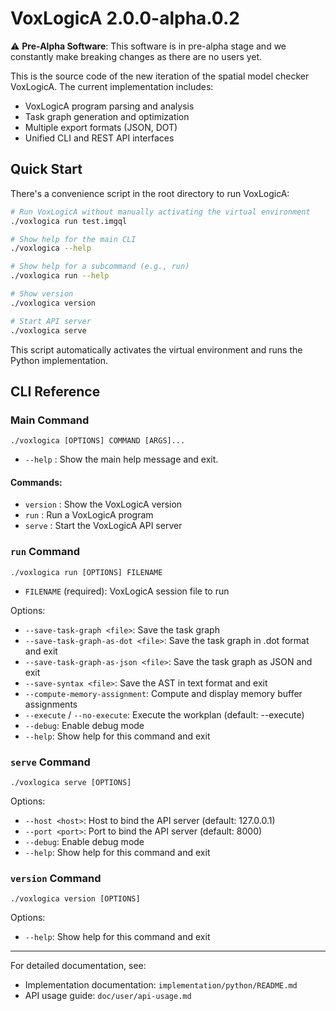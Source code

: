 # VoxLogicA 2.0.0-alpha.0.2

⚠️ **Pre-Alpha Software**: This software is in pre-alpha stage and we constantly make breaking changes as there are no users yet.

This is the source code of the new iteration of the spatial model checker VoxLogicA. The current implementation includes:

- VoxLogicA program parsing and analysis
- Task graph generation and optimization
- Multiple export formats (JSON, DOT)
- Unified CLI and REST API interfaces

## Quick Start

There's a convenience script in the root directory to run VoxLogicA:

```bash
# Run VoxLogicA without manually activating the virtual environment
./voxlogica run test.imgql

# Show help for the main CLI
./voxlogica --help

# Show help for a subcommand (e.g., run)
./voxlogica run --help

# Show version
./voxlogica version

# Start API server
./voxlogica serve
```

This script automatically activates the virtual environment and runs the Python implementation.

## CLI Reference

### Main Command

```
./voxlogica [OPTIONS] COMMAND [ARGS]...
```

- `--help` : Show the main help message and exit.

#### Commands:
- `version` : Show the VoxLogicA version
- `run` : Run a VoxLogicA program
- `serve` : Start the VoxLogicA API server

### `run` Command

```
./voxlogica run [OPTIONS] FILENAME
```

- `FILENAME` (required): VoxLogicA session file to run

Options:
- `--save-task-graph <file>`: Save the task graph
- `--save-task-graph-as-dot <file>`: Save the task graph in .dot format and exit
- `--save-task-graph-as-json <file>`: Save the task graph as JSON and exit
- `--save-syntax <file>`: Save the AST in text format and exit
- `--compute-memory-assignment`: Compute and display memory buffer assignments
- `--execute` / `--no-execute`: Execute the workplan (default: --execute)
- `--debug`: Enable debug mode
- `--help`: Show help for this command and exit

### `serve` Command

```
./voxlogica serve [OPTIONS]
```

Options:
- `--host <host>`: Host to bind the API server (default: 127.0.0.1)
- `--port <port>`: Port to bind the API server (default: 8000)
- `--debug`: Enable debug mode
- `--help`: Show help for this command and exit

### `version` Command

```
./voxlogica version [OPTIONS]
```

Options:
- `--help`: Show help for this command and exit

---

For detailed documentation, see:

- Implementation documentation: `implementation/python/README.md`
- API usage guide: `doc/user/api-usage.md`
